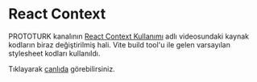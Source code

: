 # React Context

PROTOTURK kanalının [React Context Kullanımı](https://www.youtube.com/watch?v=us0HlRThOi0) adlı videosundaki kaynak kodların biraz değiştirilmiş hali. Vite build tool'u ile gelen varsayılan stylesheet kodları kullanıldı.

Tıklayarak [canlıda](https://context-page.vercel.app/) görebilirsiniz.
